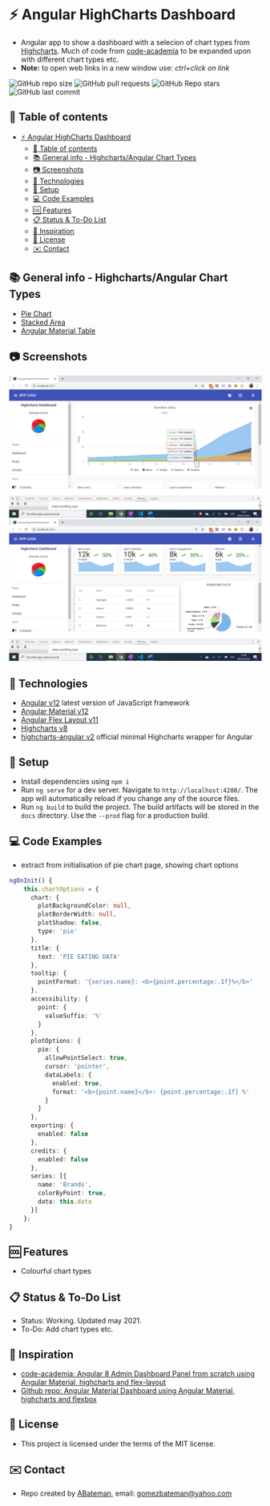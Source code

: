 # :zap: Angular HighCharts Dashboard

* Angular app to show a dashboard with a selecion of chart types from [Highcharts](https://www.highcharts.com/). Much of code from [code-academia](https://www.youtube.com/channel/UCHDfCPdd_Q-OOcsujHB5-yA) to be expanded upon with different chart types etc.
* **Note:** to open web links in a new window use: _ctrl+click on link_

![GitHub repo size](https://img.shields.io/github/repo-size/AndrewJBateman/angular-highcharts-dashboard?style=plastic)
![GitHub pull requests](https://img.shields.io/github/issues-pr/AndrewJBateman/angular-highcharts-dashboard?style=plastic)
![GitHub Repo stars](https://img.shields.io/github/stars/AndrewJBateman/angular-highcharts-dashboard?style=plastic)
![GitHub last commit](https://img.shields.io/github/last-commit/AndrewJBateman/angular-highcharts-dashboard?style=plastic)

## :page_facing_up: Table of contents

* [:zap: Angular HighCharts Dashboard](#zap-angular-highcharts-dashboard)
  * [:page_facing_up: Table of contents](#page_facing_up-table-of-contents)
  * [:books: General info - Highcharts/Angular Chart Types](#books-general-info---highchartsangular-chart-types)
  * [:camera: Screenshots](#camera-screenshots)
  * [:signal_strength: Technologies](#signal_strength-technologies)
  * [:floppy_disk: Setup](#floppy_disk-setup)
  * [:computer: Code Examples](#computer-code-examples)
  * [:cool: Features](#cool-features)
  * [:clipboard: Status & To-Do List](#clipboard-status--to-do-list)
  * [:clap: Inspiration](#clap-inspiration)
  * [:file_folder: License](#file_folder-license)
  * [:envelope: Contact](#envelope-contact)

## :books: General info - Highcharts/Angular Chart Types

* [Pie Chart](https://www.highcharts.com/demo/pie-basic)
* [Stacked Area](https://www.highcharts.com/demo/area-stacked)
* [Angular Material Table](https://material.angular.io/components/table/overview)

## :camera: Screenshots

![Example screenshot](./img/chart.png)
![Example screenshot](./img/pie.png)

## :signal_strength: Technologies

* [Angular v12](https://angular.io/) latest version of JavaScript framework
* [Angular Material v12](https://material.angular.io/)
* [Angular Flex Layout v11](https://github.com/angular/flex-layout)
* [Highcharts v8](https://www.highcharts.com/)
* [highcharts-angular v2](https://github.com/highcharts/highcharts-angular) official minimal Highcharts wrapper for Angular

## :floppy_disk: Setup

* Install dependencies using `npm i`
* Run `ng serve` for a dev server. Navigate to `http://localhost:4200/`. The app will automatically reload if you change any of the source files.
* Run `ng build` to build the project. The build artifacts will be stored in the `docs` directory. Use the `--prod` flag for a production build.

## :computer: Code Examples

* extract from initialisation of pie chart page, showing chart options

```typescript
ngOnInit() {
    this.chartOptions = {
      chart: {
        plotBackgroundColor: null,
        plotBorderWidth: null,
        plotShadow: false,
        type: 'pie'
      },
      title: {
        text: 'PIE EATING DATA'
      },
      tooltip: {
        pointFormat: '{series.name}: <b>{point.percentage:.1f}%</b>'
      },
      accessibility: {
        point: {
          valueSuffix: '%'
        }
      },
      plotOptions: {
        pie: {
          allowPointSelect: true,
          cursor: 'pointer',
          dataLabels: {
            enabled: true,
            format: '<b>{point.name}</b>: {point.percentage:.1f} %'
          }
        }
      },
      exporting: {
        enabled: false
      },
      credits: {
        enabled: false
      },
      series: [{
        name: 'Brands',
        colorByPoint: true,
        data: this.data
      }]
    };
}

```

## :cool: Features

* Colourful chart types

## :clipboard: Status & To-Do List

* Status: Working. Updated may 2021.
* To-Do: Add chart types etc.

## :clap: Inspiration

* [code-academia: Angular 8 Admin Dashboard Panel from scratch using Angular Material, highcharts and flex-layout](https://www.youtube.com/watch?v=FP7Hs8lTy1k&t=47s)
* [Github repo: Angular Material Dashboard using Angular Material, highcharts and flexbox](https://github.com/bloodymind/angular-material-dashboard)

## :file_folder: License

* This project is licensed under the terms of the MIT license.

## :envelope: Contact

* Repo created by [ABateman](https://github.com/AndrewJBateman), email: gomezbateman@yahoo.com
